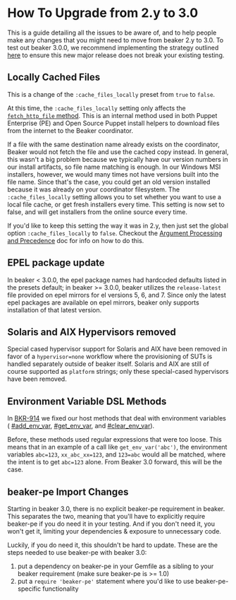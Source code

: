 # How To Upgrade from 2.y to 3.0

This is a guide detailing all the issues to be aware of, and to help people make
any changes that you might need to move from beaker 2.y to 3.0. To test out 
beaker 3.0.0, we recommend implementing the strategy outlined [here](test_arbitrary_beaker_versions.md) 
to ensure this new major release does not break your existing testing.

## Locally Cached Files

This is a change of the `:cache_files_locally` preset from `true` to `false`.

At this time, the `:cache_files_locally` setting only affects the
[`fetch_http_file` method](https://github.com/puppetlabs/beaker/blob/master/lib/beaker/dsl/helpers/web_helpers.rb#L44).
This is an internal method used in both Puppet Enterprise (PE) and Open Source
Puppet install helpers to download files from the internet to the Beaker
coordinator.

If a file with the same destination name already exists on the coordinator,
Beaker would not fetch the file and use the cached copy instead. In general,
this wasn't a big problem because we typically have our version numbers in our
install artifacts, so file name matching is enough. In our Windows MSI
installers, however, we would many times not have versions built into the file
name. Since that's the case, you could get an old version installed because it
was already on your coordinator filesystem. The `:cache_files_locally` setting
allows you to set whether you want to use a local file cache, or get fresh
installers every time. This setting is now set to false, and will get installers
from the online source every time.

If you'd like to keep this setting the way it was in 2.y, then just set the
global option `:cache_files_locally` to `false`. Checkout the
[Argument Processing and Precedence](../concepts/argument_processing_and_precedence.md)
doc for info on how to do this.

## EPEL package update

In beaker < 3.0.0, the epel package names had hardcoded defaults listed in the 
presets default; in beaker >= 3.0.0, beaker utilizes the `release-latest` file
provided on epel mirrors for el versions 5, 6, and 7. Since only the latest epel
packages are available on epel mirrors, beaker only supports installation of 
that latest version.

## Solaris and AIX Hypervisors removed

Special cased hypervisor support for Solaris and AIX have been removed in favor
of a `hypervisor=none` workflow where the provisioning of SUTs is handled separately
outside of beaker itself. Solaris and AIX are still of course supported as `platform`
strings; only these special-cased hypervisors have been removed.

## Environment Variable DSL Methods

In [BKR-914](https://tickets.puppetlabs.com/browse/BKR-914) we fixed our host
methods that deal with environment variables (
[#add_env_var](http://www.rubydoc.info/github/puppetlabs/beaker/Unix/Exec#add_env_var-instance_method),
[#get_env_var](http://www.rubydoc.info/github/puppetlabs/beaker/Unix/Exec#get_env_var-instance_method),
and
[#clear_env_var](http://www.rubydoc.info/github/puppetlabs/beaker/Unix/Exec#clear_env_var-instance_method)).

Before, these methods used regular expressions that were too loose. This means
that in an example of a call like `get_env_var('abc')`, the environment variables
`abc=123`, `xx_abc_xx=123`, and `123=abc` would all be matched, where the intent
is to get `abc=123` alone. From Beaker 3.0 forward, this will be the case.

## beaker-pe Import Changes

Starting in beaker 3.0, there is no explicit beaker-pe requirement in beaker. This
separates the two, meaning that you'll have to explicitly require beaker-pe if you
do need it in your testing. And if you don't need it, you won't get it, limiting
your dependencies & exposure to unnecessary code.

Luckily, if you do need it, this shouldn't be hard to update. These are the steps
needed to use beaker-pe with beaker 3.0:

1. put a dependency on beaker-pe in your Gemfile as a sibling to your beaker
  requirement (make sure beaker-pe is >= 1.0)
2. put a `require 'beaker-pe'` statement where you'd like to use beaker-pe-specific
  functionality
